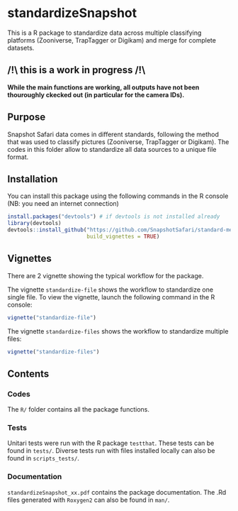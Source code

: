 # standardizeSnapshot
This is a R package to standardize data across multiple classifying platforms (Zooniverse, TrapTagger or Digikam) and merge for complete datasets.

##  /!\ this is a work in progress /!\ 

**While the main functions are working, all outputs have not been thouroughly ckecked out (in particular for the camera IDs).**


## Purpose

Snapshot Safari data comes in different standards, following the method that was used to classify pictures (Zooniverse, TrapTagger or Digikam). The codes in this folder allow to standardize all data sources to a unique file format.


## Installation 

You can install this package using the following commands in the R console (NB: you need an internet connection)

```r 
install.packages("devtools") # if devtools is not installed already
library(devtools)
devtools::install_github("https://github.com/SnapshotSafari/standard-merge",
                         build_vignettes = TRUE)
```

## Vignettes

There are 2 vignette showing the typical workflow for the package.

The vignette `standardize-file` shows the workflow to standardize one single file. To view the vignette, launch the following command in the R console:
```r 
vignette("standardize-file")
```

The vignette `standardize-files` shows the workflow to standardize multiple files:
```r 
vignette("standardize-files")
```

## Contents

### Codes

The `R/` folder contains all the package functions.

### Tests

Unitari tests were run with the R package `testthat`. These tests can be found in `tests/`.
Diverse tests run with files installed locally can also be found in `scripts_tests/`.

### Documentation

`standardizeSnapshot_xx.pdf` contains the package documentation. The .Rd files generated with `Roxygen2` can also be found in `man/`.




